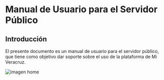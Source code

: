 # Manual de Usuario para el Servidor Público

## Introducción

El presente documento es un manual de usuario para el servidor público, que tiene como objetivo dar soporte sobre el uso de la plataforma de Mi Veracruz.

![imagen home](/img/home.png)